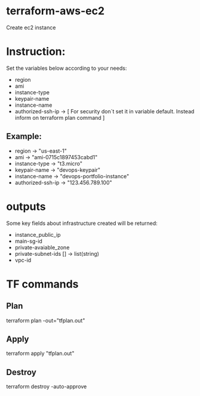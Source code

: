 # terraform-aws-ec2
Create ec2 instance

# Instruction:

Set the variables below according to your needs:

- region
- ami
- instance-type
- keypair-name
- instance-name
- authorized-ssh-ip -> [ For security don´t set it in variable default. Instead inform on terraform plan command ]

## Example:

- region            -> "us-east-1"
- ami               -> "ami-0715c1897453cabd1"
- instance-type     -> "t3.micro"
- keypair-name      -> "devops-keypair"
- instance-name     -> "devops-portfolio-instance"
- authorized-ssh-ip -> "123.456.789.100"

# outputs

Some key fields about infrastructure created will be returned:

- instance_public_ip
- main-sg-id
- private-avaiable_zone
- private-subnet-ids [] -> list(string)
- vpc-id

# TF commands

## Plan
terraform plan -out="tfplan.out"
## Apply
terraform apply "tfplan.out"
## Destroy
terraform destroy -auto-approve
